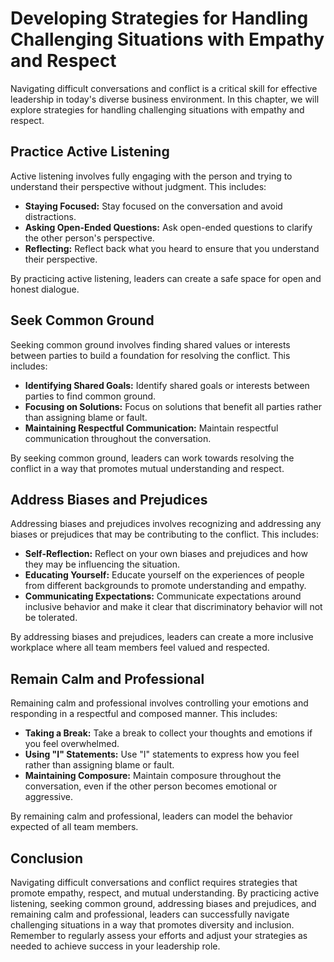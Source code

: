 Developing Strategies for Handling Challenging Situations with Empathy and Respect
==============================================================================================================================================

Navigating difficult conversations and conflict is a critical skill for effective leadership in today's diverse business environment. In this chapter, we will explore strategies for handling challenging situations with empathy and respect.

Practice Active Listening
-------------------------

Active listening involves fully engaging with the person and trying to understand their perspective without judgment. This includes:

* **Staying Focused:** Stay focused on the conversation and avoid distractions.
* **Asking Open-Ended Questions:** Ask open-ended questions to clarify the other person's perspective.
* **Reflecting:** Reflect back what you heard to ensure that you understand their perspective.

By practicing active listening, leaders can create a safe space for open and honest dialogue.

Seek Common Ground
------------------

Seeking common ground involves finding shared values or interests between parties to build a foundation for resolving the conflict. This includes:

* **Identifying Shared Goals:** Identify shared goals or interests between parties to find common ground.
* **Focusing on Solutions:** Focus on solutions that benefit all parties rather than assigning blame or fault.
* **Maintaining Respectful Communication:** Maintain respectful communication throughout the conversation.

By seeking common ground, leaders can work towards resolving the conflict in a way that promotes mutual understanding and respect.

Address Biases and Prejudices
-----------------------------

Addressing biases and prejudices involves recognizing and addressing any biases or prejudices that may be contributing to the conflict. This includes:

* **Self-Reflection:** Reflect on your own biases and prejudices and how they may be influencing the situation.
* **Educating Yourself:** Educate yourself on the experiences of people from different backgrounds to promote understanding and empathy.
* **Communicating Expectations:** Communicate expectations around inclusive behavior and make it clear that discriminatory behavior will not be tolerated.

By addressing biases and prejudices, leaders can create a more inclusive workplace where all team members feel valued and respected.

Remain Calm and Professional
----------------------------

Remaining calm and professional involves controlling your emotions and responding in a respectful and composed manner. This includes:

* **Taking a Break:** Take a break to collect your thoughts and emotions if you feel overwhelmed.
* **Using "I" Statements:** Use "I" statements to express how you feel rather than assigning blame or fault.
* **Maintaining Composure:** Maintain composure throughout the conversation, even if the other person becomes emotional or aggressive.

By remaining calm and professional, leaders can model the behavior expected of all team members.

Conclusion
----------

Navigating difficult conversations and conflict requires strategies that promote empathy, respect, and mutual understanding. By practicing active listening, seeking common ground, addressing biases and prejudices, and remaining calm and professional, leaders can successfully navigate challenging situations in a way that promotes diversity and inclusion. Remember to regularly assess your efforts and adjust your strategies as needed to achieve success in your leadership role.
